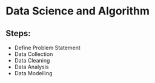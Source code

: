 # Data Science and Algorithm


## Steps:
- Define Problem Statement
- Data Collection
- Data Cleaning
- Data Analysis
- Data Modelling

